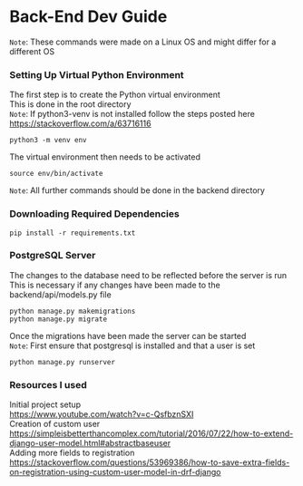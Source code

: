 # Back-End Dev Guide

`Note`: These commands were made on a Linux OS and might differ for a different OS

### Setting Up Virtual Python Environment
The first step is to create the Python virtual environment  
This is done in the root directory  
`Note`: If python3-venv is not installed follow the steps posted here https://stackoverflow.com/a/63716116
```
python3 -m venv env
```

The virtual environment then needs to be activated  
```
source env/bin/activate
```  

`Note`: All further commands should be done in the backend directory  

### Downloading Required Dependencies  
```
pip install -r requirements.txt
```

### PostgreSQL Server
The changes to the database need to be reflected before the server is run  
This is necessary if any changes have been made to the backend/api/models.py file  
```
python manage.py makemigrations
python manage.py migrate
```

Once the migrations have been made the server can be started  
`Note`: First ensure that postgresql is installed and that a user is set
```
python manage.py runserver
```

### Resources I used
Initial project setup  
https://www.youtube.com/watch?v=c-QsfbznSXI  
Creation of custom user  
https://simpleisbetterthancomplex.com/tutorial/2016/07/22/how-to-extend-django-user-model.html#abstractbaseuser  
Adding more fields to registration  
https://stackoverflow.com/questions/53969386/how-to-save-extra-fields-on-registration-using-custom-user-model-in-drf-django  